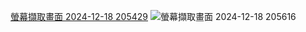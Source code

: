 [螢幕擷取畫面 2024-12-18 205429](https://github.com/user-attachments/assets/e30c21b9-4cee-4626-817c-78b95665633d)
![螢幕擷取畫面 2024-12-18 205616](https://github.com/user-attachments/assets/8ba56346-edac-4a6a-9ef7-638359fa932b)
